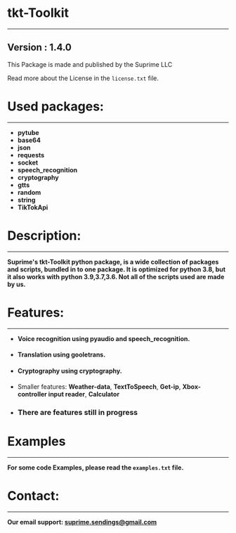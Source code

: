 # tkt-Toolkit
****
## Version : 1.4.0
This Package is made and published by the Suprime LLC

Read more about the License in the ``license.txt`` file.
# Used packages:
****
* **pytube**
* **base64**
* **json**
* **requests**
* **socket**
* **speech_recognition**
* **cryptography**
* **gtts**
* **random**
* **string**
* **TikTokApi**
# Description:
****
**Suprime's tkt-Toolkit python package, is a wide collection of packages and scripts, bundled in to
one package. It is optimized for python 3.8, but it also works with python 3.9,3.7,3.6.
Not all of the scripts used are made by us.**
# Features:
****
* **Voice recognition using pyaudio and speech_recognition.**
####  
* **Translation using gooletrans.**
####
* **Cryptography using cryptography.**
####  
* Smaller features: **Weather-data**, **TextToSpeech**, **Get-ip**, **Xbox-controller input reader**, **Calculator**
* ### There are features still in progress 
# Examples
****
**For some code Examples, please read the `examples.txt` file.**
# Contact:
****
**Our email support: suprime.sendings@gmail.com**
